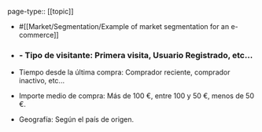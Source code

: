 page-type:: [[topic]]

- #[[Market/Segmentation/Example of market segmentation for an e-commerce]]

- ### - Tipo de visitante: Primera visita, Usuario Registrado, etc...

- Tiempo desde la última compra: Comprador reciente, comprador inactivo, etc...

- Importe medio de compra: Más de 100 €, entre 100 y 50 €, menos de 50 €.

- Geografía: Según el país de origen.




